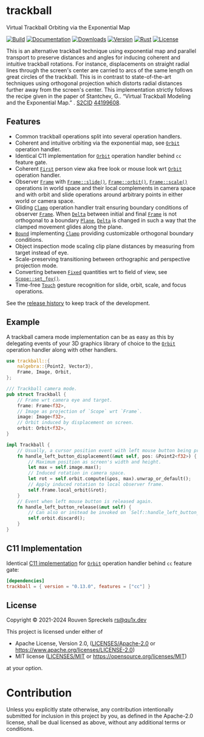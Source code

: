 # trackball

Virtual Trackball Orbiting via the Exponential Map

[![Build][]](https://github.com/qu1x/trackball/actions/workflows/build.yml)
[![Documentation][]](https://docs.rs/trackball)
[![Downloads][]](https://crates.io/crates/trackball)
[![Version][]](https://crates.io/crates/trackball)
[![Rust][]](https://www.rust-lang.org)
[![License][]](https://opensource.org/licenses)

[Build]: https://github.com/qu1x/trackball/actions/workflows/build.yml/badge.svg
[Documentation]: https://docs.rs/trackball/badge.svg
[Downloads]: https://img.shields.io/crates/d/trackball.svg
[Version]: https://img.shields.io/crates/v/trackball.svg
[Rust]: https://img.shields.io/badge/rust-v1.71-brightgreen.svg
[License]: https://img.shields.io/badge/License-MIT%20OR%20Apache--2.0-blue.svg

This is an alternative trackball technique using exponential map and parallel transport to
preserve distances and angles for inducing coherent and intuitive trackball rotations. For
instance, displacements on straight radial lines through the screen's center are carried to arcs
of the same length on great circles of the trackball. This is in contrast to state-of-the-art
techniques using orthogonal projection which distorts radial distances further away from the
screen's center. This implementation strictly follows the recipe given in the paper of
Stantchev, G.. “Virtual Trackball Modeling and the Exponential Map.” . [S2CID] [44199608].

[S2CID]: https://en.wikipedia.org/wiki/S2CID_(identifier)
[44199608]: https://api.semanticscholar.org/CorpusID:44199608

## Features

  * Common trackball operations split into several operation handlers.
  * Coherent and intuitive orbiting via the exponential map, see [`Orbit`] operation handler.
  * Identical C11 implementation for [`Orbit`] operation handler behind `cc` feature gate.
  * Coherent [`First`] person view aka free look or mouse look wrt [`Orbit`] operation handler.
  * Observer [`Frame`] with [`Frame::slide()`], [`Frame::orbit()`], [`Frame::scale()`]
    operations in world space and their local complements in camera space and with orbit and
    slide operations around arbitrary points in either world or camera space.
  * Gliding [`Clamp`] operation handler trait ensuring boundary conditions of observer
    [`Frame`]. When [`Delta`] between initial and final [`Frame`] is not orthogonal to a
    boundary [`Plane`], [`Delta`] is changed in such a way that the clamped movement glides
    along the plane.
  * [`Bound`] implementing [`Clamp`] providing customizable orthogonal boundary conditions.
  * Object inspection mode scaling clip plane distances by measuring from target instead of eye.
  * Scale-preserving transitioning between orthographic and perspective projection mode.
  * Converting between [`Fixed`] quantities wrt to field of view, see [`Scope::set_fov()`].
  * Time-free [`Touch`] gesture recognition for slide, orbit, scale, and focus operations.

[`Frame::slide()`]: https://docs.rs/trackball/latest/trackball/struct.Frame.html#method.slide
[`Frame::orbit()`]: https://docs.rs/trackball/latest/trackball/struct.Frame.html#method.orbit
[`Frame::scale()`]: https://docs.rs/trackball/latest/trackball/struct.Frame.html#method.scale

[`First`]: https://docs.rs/trackball/latest/trackball/struct.First.html
[`Frame`]: https://docs.rs/trackball/latest/trackball/struct.Frame.html
[`Clamp`]: https://docs.rs/trackball/latest/trackball/struct.Clamp.html
[`Delta`]: https://docs.rs/trackball/latest/trackball/struct.Delta.html
[`Bound`]: https://docs.rs/trackball/latest/trackball/struct.Bound.html
[`Plane`]: https://docs.rs/trackball/latest/trackball/struct.Plane.html
[`Scope`]: https://docs.rs/trackball/latest/trackball/struct.Scope.html
[`Touch`]: https://docs.rs/trackball/latest/trackball/struct.Touch.html

[`Fixed`]: https://docs.rs/trackball/latest/trackball/enum.Fixed.html
[`Scope::set_fov()`]: https://docs.rs/trackball/latest/trackball/struct.Scope.html#method.set_fov

See the [release history](RELEASES.md) to keep track of the development.

## Example

A trackball camera mode implementation can be as easy as this by delegating events of your 3D
graphics library of choice to the [`Orbit`] operation handler along with other handlers.

```rust
use trackball::{
	nalgebra::{Point2, Vector3},
	Frame, Image, Orbit,
};

/// Trackball camera mode.
pub struct Trackball {
	// Frame wrt camera eye and target.
	frame: Frame<f32>,
	// Image as projection of `Scope` wrt `Frame`.
	image: Image<f32>,
	// Orbit induced by displacement on screen.
	orbit: Orbit<f32>,
}

impl Trackball {
	// Usually, a cursor position event with left mouse button being pressed.
	fn handle_left_button_displacement(&mut self, pos: &Point2<f32>) {
		// Maximum position as screen's width and height.
		let max = self.image.max();
		// Induced rotation in camera space.
		let rot = self.orbit.compute(&pos, max).unwrap_or_default();
		// Apply induced rotation to local observer frame.
		self.frame.local_orbit(&rot);
	}
	// Event when left mouse button is released again.
	fn handle_left_button_release(&mut self) {
		// Can also or instead be invoked on `Self::handle_left_button_press()`.
		self.orbit.discard();
	}
}
```

## C11 Implementation

Identical [C11 implementation](c11) for [`Orbit`] operation handler behind `cc` feature gate:

```toml
[dependencies]
trackball = { version = "0.13.0", features = ["cc"] }
```

[`Orbit`]: https://docs.rs/trackball/latest/trackball/struct.Orbit.html

## License

Copyright © 2021-2024 Rouven Spreckels <rs@qu1x.dev>

This project is licensed under either of

 * Apache License, Version 2.0, ([LICENSES/Apache-2.0](LICENSES/Apache-2.0) or
   https://www.apache.org/licenses/LICENSE-2.0)
 * MIT license ([LICENSES/MIT](LICENSES/MIT) or https://opensource.org/licenses/MIT)

at your option.

# Contribution

Unless you explicitly state otherwise, any contribution intentionally submitted for inclusion in
this project by you, as defined in the Apache-2.0 license, shall be dual licensed as above, without
any additional terms or conditions.
